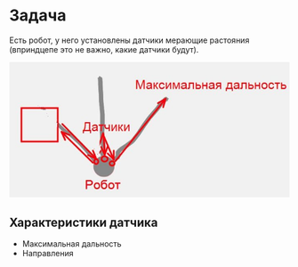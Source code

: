 # Задача

Есть робот, у него установлены датчики мерающие растояния (вприндцепе это не важно, какие датчики будут).

![](https://github.com/farwydi/robot-ai/blob/master/robot-vis.jpg)

## Характеристики датчика
- Максимальная дальность
- Направления

